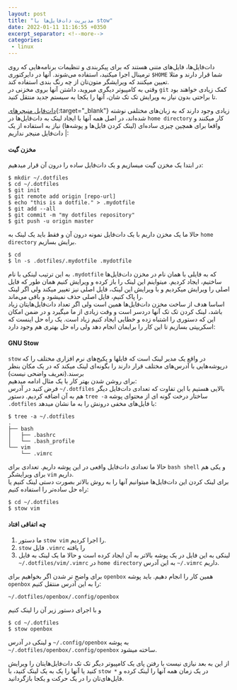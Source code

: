 ```yaml
---
layout: post
title: "مدیریت دات‌فایل‌ها با stow"
date: 2022-01-11 11:16:55 +0350
excerpt_separator: <!--more-->
categories:
 - linux
---
```

دات‌فایل‌ها، فایل‌های متنی هستند که برای پیکربندی و تنظیمات برنامه‌هایی که روی ترمینال اجرا میکنید، استفاده می‌شوند. آنها در دایرکتوری `$HOME` شما قرار دارند و مثلا تعیین میکنند که ویرایشگر متون‌تان از چه رنگ بندی استفاده کند.  
وقتی به کامپیوتر دیگری میروید، داشتن آنها بروی مخزنی در `git` کمک زیادی خواهند بود تا براحتی بدون نیاز به ویرایش تک تک شان، آنها را یکجا به سیستم جدید منتقل کنید.
<!--more-->  

[دات‌فایل منیجرهای](https://github.com/search?q=dotfile+manager){:target="_blank"} زیادی وجود دارند که به زبان‌های مختلفی نوشته شده‌اند، در اصل همه آنها با ایجاد لینک به دات‌فایل‌ها در `home directory` کار میکنند و واقعا برای همچین چیزی ساده‌ای (لینک کردن فایل‌ها و پوشه‌ها) نیاز به استفاده از یک دات‌فایل منیجر نداریم |:
#### مخزن گیت
در ابتدا یک مخزن گیت میسازیم و یک دات‌فایل ساده را درون آن قرار میدهیم:
```console
$ mkdir ~/.dotfiles
$ cd ~/.dotfiles
$ git init
$ git remote add origin [repo-url]
$ echo "this is a dotfile." > .mydotfile
$ git add --all
$ git commit -m "my dotfiles repository"
$ git push -u origin master
```
حالا ما یک مخزن داریم با یک دات‌فایل نمونه درون آن و فقط باید یک لینک به `home directory` برایش بسازیم.
```console
$ cd
$ ln -s .dotfiles/.mydotfile .mydotfile
```
به این ترتیب لینکی با نام `.mydotfile` که به فایلی با همان نام در مخزن دات‌فایل‌ها ساختیم، ایجاد کردیم. میتواینم این لینک را باز کرده و ویرایش کنیم همان طور که فایل اصلی را ویرایش میکردیم و با ویرایش این لینک، فایل اصلی نیز تغییر میکند ولی اگر لینک را پاک کنیم، فایل اصلی حذف نمیشود و باقی می‌ماند.  
اساسا هدف از ساخت مخزن دات‌فایل‌ها همین است ولی اگر تعداد دات‌فایل‌هایتان زیاد باشد، لینک کردن تک تک آنها دردسر است و وقت زیادی از ما میگیرد و در ضمن امکان این که دستوری را اشتباه زده و خطایی ایجاد کنیم زیاد است. یک راه حل اینست که اسکریپتی بسازیم تا این کار را برایمان انجام دهد ولی راه حل بهتری هم وجود دارد:
#### GNU Stow
`stow` در واقع یک مدیر لینک است که فایلها و پکیج‌های نرم افزاری مختلف را که درپوشه‌هایی با آدرس‌های مختلف قرار دارند را بگونه‌ای لینک میکند که در یک مکان بنظر برسند.(تعریف واضحی نیست)  
برای روشن شدن بهتر کار با یک مثال ادامه میدهیم:  
فرض کنید در آدرس `~/.dotfiles` بالایی هستیم با این تفاوت که تعدادی دات‌فایل دیگر هم به آن اضافه کردیم.
دستور `tree -a` ساختار درخت گونه ای از محتوای پوشه `.dotfiles` با فایل‌های مخفی درونش را به ما نشان میدهد:
```console
$ tree -a ~/.dotfiles
.
├── bash
│   ├── .bashrc
│   └── .bash_profile
└── vim
    └── .vimrc
```
حالا ما تعدادی دات‌فایل واقعی در این پوشه داریم. تعدادی برای `bash shell` و یکی هم برای ویرایشگر `vim` داریم.  
برای لینک کردن این دات‌فایل‌ها میتوانیم آنها را به روش بالاتر بصورت دستی لینک کنیم یا راه حل ساده‌تر را استفاده کنیم:
```console
$ cd ~/.dotfiles
$ stow vim
```
#### چه اتفاقی افتاد
1. ما دستور `stow vim` را اجرا کردیم.
2. `stow` فایل `.vimrc` را یافته
3. لینکی به این فایل در یک پوشه بالاتر به آن ایجاد کرده است و حالا ما یک لینک به فایل `~/.dotfiles/vim/.vimrc` در `home directory` به این آدرس `~/.vimrc` داریم.

برای واضح تر شدن اگر بخواهیم برای `openbox` همین کار را انجام دهیم. باید پوشه `openbox` را به این آدرس منتقل کنیم:
```console
~/.dotfiles/openbox/.config/openbox
```
و با اجرای دستور زیر آن را لینک کنیم
```console
$ cd ~/.dotfiles
$ stow openbox
```
و لینکی در آدرس `~/.config/openbox` به پوشه `~/.dotfiles/openbox/.config/openbox` ساخته میشود.

از این به بعد نیازی نیست با رفتن پای یک کامپیوتر دیگر تک تک دات‌فایل‌هایتان را ویرایش کنید یا آنها را یک به یک لینک کنید، با `stow *` در یک زمان همه آنها را لینک کرده و فایل‌های‌تان را در یک حرکت و یکجا بازگردانید.